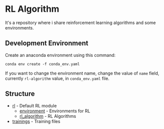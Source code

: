 # RL Algorithm

It's a repository where i share reinforcement learning algorithms and some environments.  

## Development Environment

Create an anaconda environment using this command:

```
conda env create -f conda_env.yaml
```

If you want to change the environment name, change the value of `name` field, currently `rl-algorithm` value, in `conda_env.yaml` file.

## Structure

* [rl](/rl/) - Default RL module
  * [environment](/rl/environment/) - Environments for RL
  * [rl_algorithm](/rl/rl_algorithm/) - RL Algorithms
* [trainings](/trainings/) - Training files